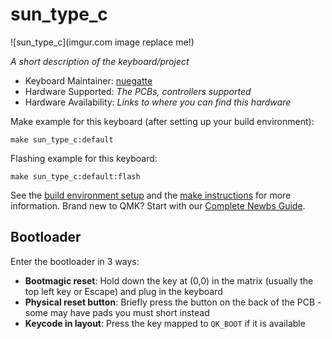 # sun_type_c

![sun_type_c](imgur.com image replace me!)

*A short description of the keyboard/project*

* Keyboard Maintainer: [nuegatte](https://github.com/nuegatte)
* Hardware Supported: *The PCBs, controllers supported*
* Hardware Availability: *Links to where you can find this hardware*

Make example for this keyboard (after setting up your build environment):

    make sun_type_c:default

Flashing example for this keyboard:

    make sun_type_c:default:flash

See the [build environment setup](https://docs.qmk.fm/#/getting_started_build_tools) and the [make instructions](https://docs.qmk.fm/#/getting_started_make_guide) for more information. Brand new to QMK? Start with our [Complete Newbs Guide](https://docs.qmk.fm/#/newbs).

## Bootloader

Enter the bootloader in 3 ways:

* **Bootmagic reset**: Hold down the key at (0,0) in the matrix (usually the top left key or Escape) and plug in the keyboard
* **Physical reset button**: Briefly press the button on the back of the PCB - some may have pads you must short instead
* **Keycode in layout**: Press the key mapped to `QK_BOOT` if it is available
